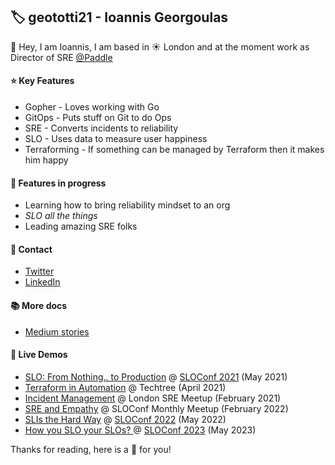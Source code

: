 ## 🏷️ geototti21 - Ioannis Georgoulas

👋 Hey, I am Ioannis, I am based in ☀️ London and at the moment work as Director of SRE [@Paddle](https://github.com/PaddleHQ)

#### ⭐ Key Features
* Gopher - Loves working with Go
* GitOps - Puts stuff on Git to do Ops
* SRE - Converts incidents to reliability
* SLO - Uses data to measure user happiness
* Terraforming  - If something can be managed by Terraform then it makes him happy 

#### 🚧 Features in progress
* Learning how to bring reliability mindset to an org
* _SLO all the things_
* Leading amazing SRE folks

#### 💬 Contact
* [Twitter](https://twitter.com/geototti21)
* [LinkedIn](https://www.linkedin.com/in/ioannis-georgoulas-88ba4b8b/)

#### 📚 More docs
* [Medium stories](https://geototti21.medium.com/)

#### 🎥 Live Demos
* [SLO: From Nothing.. to Production](https://www.youtube.com/watch?v=2HaW7nNKsjE) @ [SLOConf 2021](https://www.sloconf.com/sloconf-2021) (May 2021)
* [Terraform in Automation](https://www.youtube.com/watch?v=QtWBVF_2FcY&list=PLGIluf8yE9Wg0-ifXxRTZKGBJi9V2n094&index=4) @ Techtree (April 2021)
* [Incident Management](https://twitter.com/OrbisConsult/status/1364561057876905987) @ London SRE Meetup (February 2021)
* [SRE and Empathy](https://www.youtube.com/watch?v=yaaPBnDkLF8&t=157s) @ SLOConf Monthly Meetup (February 2022)
* [SLIs the Hard Way](https://www.youtube.com/watch?v=_-75ms9UJfQ&list=PLLNq9CBV7AFwkXvYmjPPIQlRDVwTmacEK&index=44) @ [SLOConf 2022](https://www.sloconf.com/) (May 2022)
* [How you SLO your SLOs? ](https://www.youtube.com/watch?v=vfsAnLR1WLo&ab_channel=Nobl9) @ [SLOConf 2023](https://www.sloconf.com/) (May 2023)


Thanks for reading, here is a 🍰 for you!
